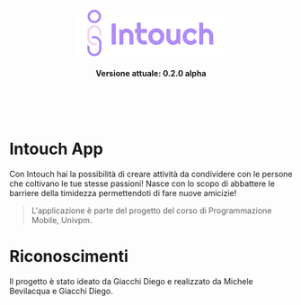<div align="center">
  <br><br>
  <img src="intouch_full_logo.svg" alt="Intouch_logo" width="260"></img>
  <br>
  <h4>Versione attuale: 0.2.0 alpha</h4><br>
</div><br><br>

# Intouch App

Con Intouch hai la possibilità di creare attività da condividere con le persone che coltivano le tue stesse passioni! Nasce con lo scopo di abbattere le barriere della timidezza permettendoti di fare nuove amicizie!

> L'applicazione è parte del progetto del corso di Programmazione Mobile, Univpm.

# Riconoscimenti
Il progetto è stato ideato da Giacchi Diego e realizzato da Michele Bevilacqua e Giacchi Diego.

